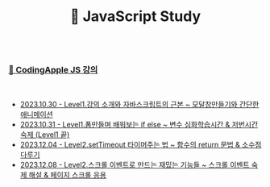 <h1 align="center">🍎 JavaScript Study</h1>

<br>
<br>

### [🔗 CodingApple JS 강의](https://codingapple.com/course/javascript-jquery-ui/)

<br>

- [2023.10.30 - Level1.강의 소개와 자바스크립트의 근본 ~ 모달창만들기와 간단한 애니메이션](https://github.com/mireyhgnay/js-roadmap/blob/main/CodingApple/Docs/2023.10.30.md)
- [2023.10.31 - Level1.폼만들며 배워보는 if else ~ 변수 심화학습시간 & 저번시간 숙제 (Level1 끝)](https://github.com/mireyhgnay/js-roadmap/blob/main/CodingApple/Docs/2023.10.31.md)
- [2023.12.04 - Level2.setTimeout 타이머주는 법 ~ 함수의 return 문법 & 소수점 다루기](https://github.com/mireyhgnay/js-roadmap/blob/main/CodingApple/Docs/2023.12.04.md)
- [2023.12.08 - Level2.스크롤 이벤트로 만드는 재밌는 기능들 ~ 스크롤 이벤트 숙제 해설 & 페이지 스크롤 응용]()
